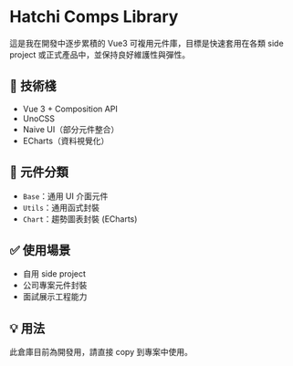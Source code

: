 # Hatchi Comps Library

這是我在開發中逐步累積的 Vue3 可複用元件庫，目標是快速套用在各類 side project 或正式產品中，並保持良好維護性與彈性。

## 🔧 技術棧

- Vue 3 + Composition API
- UnoCSS
- Naive UI（部分元件整合）
- ECharts（資料視覺化）

## 📁 元件分類

- `Base`：通用 UI 介面元件
- `Utils`：通用函式封裝
- `Chart`：趨勢圖表封裝 (ECharts)

## ✅ 使用場景

- 自用 side project
- 公司專案元件封裝
- 面試展示工程能力

## 💡 用法

此倉庫目前為開發用，請直接 copy 到專案中使用。
